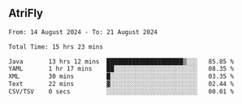 ## AtriFly

<!--START_SECTION:waka-->

```txt
From: 14 August 2024 - To: 21 August 2024

Total Time: 15 hrs 23 mins

Java       13 hrs 12 mins  █████████████████████▒░░░   85.85 %
YAML       1 hr 17 mins    ██░░░░░░░░░░░░░░░░░░░░░░░   08.35 %
XML        30 mins         █░░░░░░░░░░░░░░░░░░░░░░░░   03.35 %
Text       22 mins         ▓░░░░░░░░░░░░░░░░░░░░░░░░   02.44 %
CSV/TSV    0 secs          ░░░░░░░░░░░░░░░░░░░░░░░░░   00.01 %
```

<!--END_SECTION:waka-->

